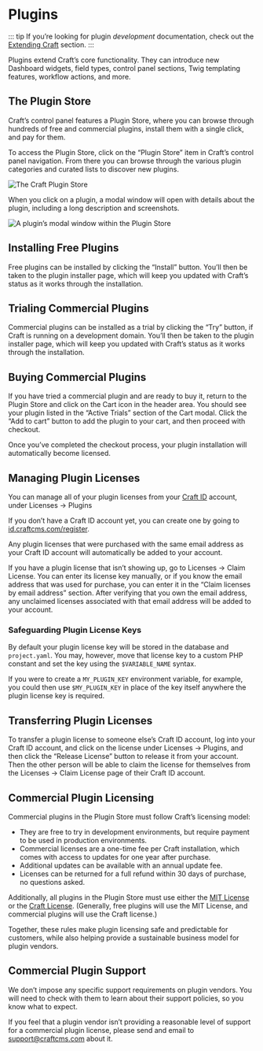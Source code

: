 # Plugins

::: tip
If you’re looking for plugin _development_ documentation, check out the [Extending Craft](extend/README.md) section.
:::

Plugins extend Craft’s core functionality. They can introduce new Dashboard widgets, field types, control panel sections, Twig templating features, workflow actions, and more.

## The Plugin Store

Craft’s control panel features a Plugin Store, where you can browse through hundreds of free and commercial plugins, install them with a single click, and pay for them.

To access the Plugin Store, click on the “Plugin Store” item in Craft’s control panel navigation. From there you can browse through the various plugin categories and curated lists to discover new plugins.

![The Craft Plugin Store](./images/plugin-store.png)

When you click on a plugin, a modal window will open with details about the plugin, including a long description and screenshots.

![A plugin’s modal window within the Plugin Store](./images/plugin-store-plugin.png)

## Installing Free Plugins

Free plugins can be installed by clicking the “Install” button. You’ll then be taken to the plugin installer page, which will keep you updated with Craft’s status as it works through the installation.

## Trialing Commercial Plugins

Commercial plugins can be installed as a trial by clicking the “Try” button, if Craft is running on a development domain. You’ll then be taken to the plugin installer page, which will keep you updated with Craft’s status as it works through the installation.

## Buying Commercial Plugins

If you have tried a commercial plugin and are ready to buy it, return to the Plugin Store and click on the Cart icon in the header area. You should see your plugin listed in the “Active Trials” section of the Cart modal. Click the “Add to cart” button  to add the plugin to your cart, and then proceed with checkout.

Once you’ve completed the checkout process, your plugin installation will automatically become licensed.

## Managing Plugin Licenses

You can manage all of your plugin licenses from your [Craft ID](https://id.craftcms.com/) account, under Licenses → Plugins

If you don’t have a Craft ID account yet, you can create one by going to [id.craftcms.com/register](https://id.craftcms.com/register).

Any plugin licenses that were purchased with the same email address as your Craft ID account will automatically be added to your account.

If you have a plugin license that isn’t showing up, go to Licenses → Claim License. You can enter its license key manually, or if you know the email address that was used for purchase, you can enter it in the “Claim licenses by email address” section. After verifying that you own the email address, any unclaimed licenses associated with that email address will be added to your account.

### Safeguarding Plugin License Keys

By default your plugin license key will be stored in the database and `project.yaml`. You may, however, move that license key to a custom PHP constant and set the key using the `$VARIABLE_NAME` syntax.

If you were to create a `MY_PLUGIN_KEY` environment variable, for example, you could then use `$MY_PLUGIN_KEY` in place of the key itself anywhere the plugin license key is required.

## Transferring Plugin Licenses

To transfer a plugin license to someone else’s Craft ID account, log into your Craft ID account, and click on the license under Licenses → Plugins, and then click the “Release License” button to release it from your account. Then the other person will be able to claim the license for themselves from the Licenses → Claim License page of their Craft ID account.

## Commercial Plugin Licensing

Commercial plugins in the Plugin Store must follow Craft’s licensing model:

- They are free to try in development environments, but require payment to be used in production environments.
- Commercial licenses are a one-time fee per Craft installation, which comes with access to updates for one year after purchase.
- Additional updates can be available with an annual update fee.
- Licenses can be returned for a full refund within 30 days of purchase, no questions asked.

Additionally, all plugins in the Plugin Store must use either the [MIT License](https://opensource.org/licenses/MIT) or the [Craft License](https://craftcms.github.io/license/). (Generally, free plugins will use the MIT License, and commercial plugins will use the Craft license.)

Together, these rules make plugin licensing safe and predictable for customers, while also helping provide a sustainable business model for plugin vendors.

## Commercial Plugin Support

We don’t impose any specific support requirements on plugin vendors. You will need to check with them to learn about their support policies, so you know what to expect.

If you feel that a plugin vendor isn’t providing a reasonable level of support for a commercial plugin license, please send and email to <support@craftcms.com> about it.
